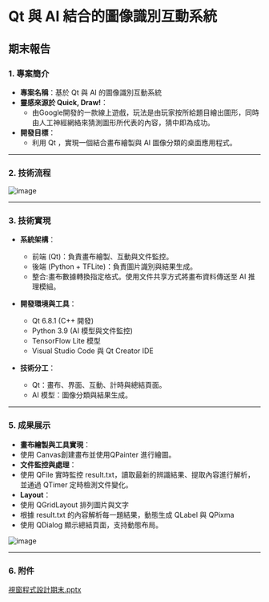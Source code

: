 # Qt 與 AI 結合的圖像識別互動系統
## 期末報告

### **1. 專案簡介**
- **專案名稱**：基於 Qt 與 AI 的圖像識別互動系統
- **靈感來源於 Quick, Draw!**：
  - 由Google開發的一款線上遊戲，玩法是由玩家按所給題目繪出圖形，同時由人工神經網絡來猜測圖形所代表的內容，猜中即為成功。
- **開發目標**：
  - 利用 Qt ，實現一個結合畫布繪製與 AI 圖像分類的桌面應用程式。


---

### **2. 技術流程**
![image](https://github.com/user-attachments/assets/12891281-a10a-4a59-9018-7f454fd62a57)

---
### **3. 技術實現**
- **系統架構**：
  - 前端 (Qt)：負責畫布繪製、互動與文件監控。
  - 後端 (Python + TFLite)：負責圖片識別與結果生成。
  - 整合:畫布數據轉換指定格式。使用文件共享方式將畫布資料傳送至 AI 推理模組。
  
- **開發環境與工具**：
  - Qt 6.8.1 (C++ 開發)
  - Python 3.9 (AI 模型與文件監控)
  - TensorFlow Lite 模型
  - Visual Studio Code 與 Qt Creator IDE
  
- **技術分工**：
  - Qt：畫布、界面、互動、計時與總結頁面。
  - AI 模型：圖像分類與結果生成。

---

### **5. 成果展示**
- **畫布繪製與工具實現**：
 - 使用 Canvas創建畫布並使用QPainter 進行繪圖。
- **文件監控與處理**：
 - 使用 QFile 實時監控 result.txt，讀取最新的辨識結果、提取內容進行解析，並通過 QTimer 定時檢測文件變化。
- **Layout**：
 - 使用 QGridLayout 排列圖片與文字
 - 根據 result.txt 的內容解析每一題結果，動態生成 QLabel 與 QPixma
 - 使用 QDialog 顯示總結頁面，支持動態布局。


  ![image](https://github.com/user-attachments/assets/ca01d648-0647-4983-9751-735a178caaeb)


---
### **6. 附件**
[視窗程式設計期末.pptx](/視窗程式設計期末.pptx)
